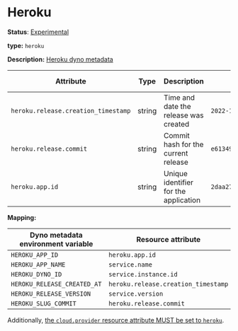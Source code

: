 # Heroku

**Status**: [Experimental](../../../document-status.md)

**type:** `heroku`

**Description:** [Heroku dyno metadata]

<!-- semconv heroku -->
| Attribute  | Type | Description  | Examples  | Requirement Level |
|---|---|---|---|---|
| `heroku.release.creation_timestamp` | string | Time and date the release was created | `2022-10-23T18:00:42Z` | Optional |
| `heroku.release.commit` | string | Commit hash for the current release | `e6134959463efd8966b20e75b913cafe3f5ec` | Optional |
| `heroku.app.id` | string | Unique identifier for the application | `2daa2797-e42b-4624-9322-ec3f968df4da` | Optional |
<!-- endsemconv -->

**Mapping:**


| Dyno metadata environment variable | Resource attribute                  |
|------------------------------------|-------------------------------------|
| `HEROKU_APP_ID`                    | `heroku.app.id`                     |
| `HEROKU_APP_NAME`                  | `service.name`                      |
| `HEROKU_DYNO_ID`                   | `service.instance.id`               |
| `HEROKU_RELEASE_CREATED_AT`        | `heroku.release.creation_timestamp` |
| `HEROKU_RELEASE_VERSION`           | `service.version`                   |
| `HEROKU_SLUG_COMMIT`               | `heroku.release.commit`             |

Additionally, [the `cloud.provider` resource attribute MUST be set to `heroku`](../cloud.md).

[Heroku dyno metadata]: https://devcenter.heroku.com/articles/dyno-metadata
